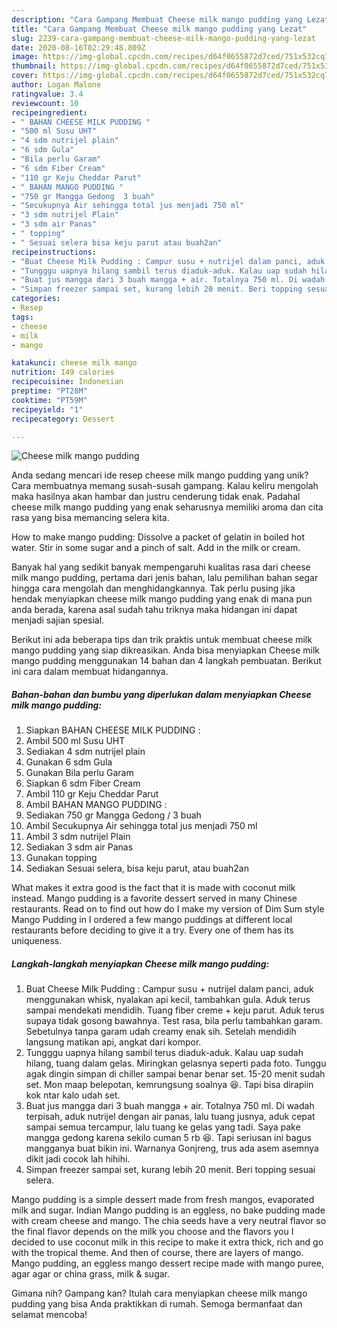 ```yaml
---
description: "Cara Gampang Membuat Cheese milk mango pudding yang Lezat"
title: "Cara Gampang Membuat Cheese milk mango pudding yang Lezat"
slug: 2239-cara-gampang-membuat-cheese-milk-mango-pudding-yang-lezat
date: 2020-08-16T02:29:48.809Z
image: https://img-global.cpcdn.com/recipes/d64f0655872d7ced/751x532cq70/cheese-milk-mango-pudding-foto-resep-utama.jpg
thumbnail: https://img-global.cpcdn.com/recipes/d64f0655872d7ced/751x532cq70/cheese-milk-mango-pudding-foto-resep-utama.jpg
cover: https://img-global.cpcdn.com/recipes/d64f0655872d7ced/751x532cq70/cheese-milk-mango-pudding-foto-resep-utama.jpg
author: Logan Malone
ratingvalue: 3.4
reviewcount: 10
recipeingredient:
- " BAHAN CHEESE MILK PUDDING "
- "500 ml Susu UHT"
- "4 sdm nutrijel plain"
- "6 sdm Gula"
- "Bila perlu Garam"
- "6 sdm Fiber Cream"
- "110 gr Keju Cheddar Parut"
- " BAHAN MANGO PUDDING "
- "750 gr Mangga Gedong  3 buah"
- "Secukupnya Air sehingga total jus menjadi 750 ml"
- "3 sdm nutrijel Plain"
- "3 sdm air Panas"
- " topping"
- " Sesuai selera bisa keju parut atau buah2an"
recipeinstructions:
- "Buat Cheese Milk Pudding : Campur susu + nutrijel dalam panci, aduk menggunakan whisk, nyalakan api kecil, tambahkan gula. Aduk terus sampai mendekati mendidih. Tuang fiber creme + keju parut. Aduk terus supaya tidak gosong bawahnya. Test rasa, bila perlu tambahkan garam. Sebetulnya tanpa garam udah creamy enak sih. Setelah mendidih langsung matikan api, angkat dari kompor."
- "Tungggu uapnya hilang sambil terus diaduk-aduk. Kalau uap sudah hilang, tuang dalam gelas. Miringkan gelasnya seperti pada foto. Tunggu agak dingin simpan di chiller sampai benar benar set. 15-20 menit sudah set. Mon maap belepotan, kemrungsung soalnya 😆. Tapi bisa dirapiin kok ntar kalo udah set."
- "Buat jus mangga dari 3 buah mangga + air. Totalnya 750 ml. Di wadah terpisah, aduk nutrijel dengan air panas, lalu tuang jusnya, aduk cepat sampai semua tercampur, lalu tuang ke gelas yang tadi. Saya pake mangga gedong karena sekilo cuman 5 rb 😆. Tapi seriusan ini bagus mangganya buat bikin ini. Warnanya Gonjreng, trus ada asem asemnya dikit jadi cocok lah hihihi."
- "Simpan freezer sampai set, kurang lebih 20 menit. Beri topping sesuai selera."
categories:
- Resep
tags:
- cheese
- milk
- mango

katakunci: cheese milk mango 
nutrition: 149 calories
recipecuisine: Indonesian
preptime: "PT28M"
cooktime: "PT59M"
recipeyield: "1"
recipecategory: Dessert

---
```



![Cheese milk mango pudding](https://img-global.cpcdn.com/recipes/d64f0655872d7ced/751x532cq70/cheese-milk-mango-pudding-foto-resep-utama.jpg)

Anda sedang mencari ide resep cheese milk mango pudding yang unik? Cara membuatnya memang susah-susah gampang. Kalau keliru mengolah maka hasilnya akan hambar dan justru cenderung tidak enak. Padahal cheese milk mango pudding yang enak seharusnya memiliki aroma dan cita rasa yang bisa memancing selera kita.

How to make mango pudding: Dissolve a packet of gelatin in boiled hot water. Stir in some sugar and a pinch of salt. Add in the milk or cream.

Banyak hal yang sedikit banyak mempengaruhi kualitas rasa dari cheese milk mango pudding, pertama dari jenis bahan, lalu pemilihan bahan segar hingga cara mengolah dan menghidangkannya. Tak perlu pusing jika hendak menyiapkan cheese milk mango pudding yang enak di mana pun anda berada, karena asal sudah tahu triknya maka hidangan ini dapat menjadi sajian spesial.


Berikut ini ada beberapa tips dan trik praktis untuk membuat cheese milk mango pudding yang siap dikreasikan. Anda bisa menyiapkan Cheese milk mango pudding menggunakan 14 bahan dan 4 langkah pembuatan. Berikut ini cara dalam membuat hidangannya.

<!--inarticleads1-->

##### Bahan-bahan dan bumbu yang diperlukan dalam menyiapkan Cheese milk mango pudding:

1. Siapkan  BAHAN CHEESE MILK PUDDING :
1. Ambil 500 ml Susu UHT
1. Sediakan 4 sdm nutrijel plain
1. Gunakan 6 sdm Gula
1. Gunakan Bila perlu Garam
1. Siapkan 6 sdm Fiber Cream
1. Ambil 110 gr Keju Cheddar Parut
1. Ambil  BAHAN MANGO PUDDING :
1. Sediakan 750 gr Mangga Gedong / 3 buah
1. Ambil Secukupnya Air sehingga total jus menjadi 750 ml
1. Ambil 3 sdm nutrijel Plain
1. Sediakan 3 sdm air Panas
1. Gunakan  topping
1. Sediakan  Sesuai selera, bisa keju parut, atau buah2an


What makes it extra good is the fact that it is made with coconut milk instead. Mango pudding is a favorite dessert served in many Chinese restaurants. Read on to find out how do I make my version of Dim Sum style Mango Pudding in I ordered a few mango puddings at different local restaurants before deciding to give it a try. Every one of them has its uniqueness. 

<!--inarticleads2-->

##### Langkah-langkah menyiapkan Cheese milk mango pudding:

1. Buat Cheese Milk Pudding : Campur susu + nutrijel dalam panci, aduk menggunakan whisk, nyalakan api kecil, tambahkan gula. Aduk terus sampai mendekati mendidih. Tuang fiber creme + keju parut. Aduk terus supaya tidak gosong bawahnya. Test rasa, bila perlu tambahkan garam. Sebetulnya tanpa garam udah creamy enak sih. Setelah mendidih langsung matikan api, angkat dari kompor.
1. Tungggu uapnya hilang sambil terus diaduk-aduk. Kalau uap sudah hilang, tuang dalam gelas. Miringkan gelasnya seperti pada foto. Tunggu agak dingin simpan di chiller sampai benar benar set. 15-20 menit sudah set. Mon maap belepotan, kemrungsung soalnya 😆. Tapi bisa dirapiin kok ntar kalo udah set.
1. Buat jus mangga dari 3 buah mangga + air. Totalnya 750 ml. Di wadah terpisah, aduk nutrijel dengan air panas, lalu tuang jusnya, aduk cepat sampai semua tercampur, lalu tuang ke gelas yang tadi. Saya pake mangga gedong karena sekilo cuman 5 rb 😆. Tapi seriusan ini bagus mangganya buat bikin ini. Warnanya Gonjreng, trus ada asem asemnya dikit jadi cocok lah hihihi.
1. Simpan freezer sampai set, kurang lebih 20 menit. Beri topping sesuai selera.


Mango pudding is a simple dessert made from fresh mangos, evaporated milk and sugar. Indian Mango pudding is an eggless, no bake pudding made with cream cheese and mango. The chia seeds have a very neutral flavor so the final flavor depends on the milk you choose and the flavors you I decided to use coconut milk in this recipe to make it extra thick, rich and go with the tropical theme. And then of course, there are layers of mango. Mango pudding, an eggless mango dessert recipe made with mango puree, agar agar or china grass, milk &amp; sugar. 

Gimana nih? Gampang kan? Itulah cara menyiapkan cheese milk mango pudding yang bisa Anda praktikkan di rumah. Semoga bermanfaat dan selamat mencoba!
